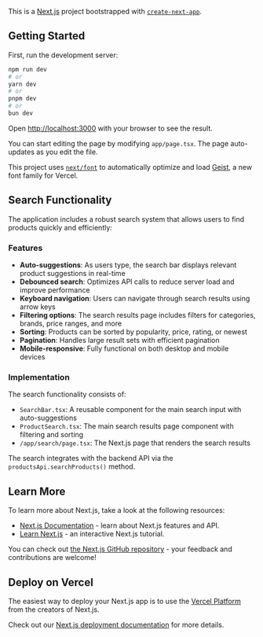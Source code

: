 This is a [Next.js](https://nextjs.org) project bootstrapped with [`create-next-app`](https://nextjs.org/docs/app/api-reference/cli/create-next-app).

## Getting Started

First, run the development server:

```bash
npm run dev
# or
yarn dev
# or
pnpm dev
# or
bun dev
```

Open [http://localhost:3000](http://localhost:3000) with your browser to see the result.

You can start editing the page by modifying `app/page.tsx`. The page auto-updates as you edit the file.

This project uses [`next/font`](https://nextjs.org/docs/app/building-your-application/optimizing/fonts) to automatically optimize and load [Geist](https://vercel.com/font), a new font family for Vercel.

## Search Functionality

The application includes a robust search system that allows users to find products quickly and efficiently:

### Features

- **Auto-suggestions**: As users type, the search bar displays relevant product suggestions in real-time
- **Debounced search**: Optimizes API calls to reduce server load and improve performance
- **Keyboard navigation**: Users can navigate through search results using arrow keys
- **Filtering options**: The search results page includes filters for categories, brands, price ranges, and more
- **Sorting**: Products can be sorted by popularity, price, rating, or newest
- **Pagination**: Handles large result sets with efficient pagination
- **Mobile-responsive**: Fully functional on both desktop and mobile devices

### Implementation

The search functionality consists of:

- `SearchBar.tsx`: A reusable component for the main search input with auto-suggestions
- `ProductSearch.tsx`: The main search results page component with filtering and sorting
- `/app/search/page.tsx`: The Next.js page that renders the search results

The search integrates with the backend API via the `productsApi.searchProducts()` method.

## Learn More

To learn more about Next.js, take a look at the following resources:

- [Next.js Documentation](https://nextjs.org/docs) - learn about Next.js features and API.
- [Learn Next.js](https://nextjs.org/learn) - an interactive Next.js tutorial.

You can check out [the Next.js GitHub repository](https://github.com/vercel/next.js) - your feedback and contributions are welcome!

## Deploy on Vercel

The easiest way to deploy your Next.js app is to use the [Vercel Platform](https://vercel.com/new?utm_medium=default-template&filter=next.js&utm_source=create-next-app&utm_campaign=create-next-app-readme) from the creators of Next.js.

Check out our [Next.js deployment documentation](https://nextjs.org/docs/app/building-your-application/deploying) for more details.
